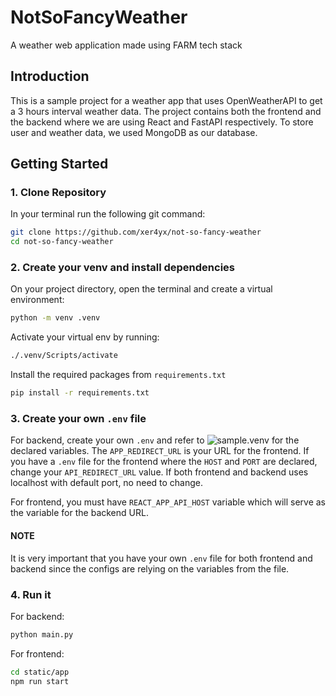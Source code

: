 # NotSoFancyWeather

A weather web application made using FARM tech stack

## Introduction

This is a sample project for a weather app that uses OpenWeatherAPI to get a 3 hours interval weather data. The project contains both the frontend and the backend where we are using React and FastAPI respectively. To store user and weather data, we used MongoDB as our database.

## Getting Started

### 1. Clone Repository

In your terminal run the following git command:

```bash
git clone https://github.com/xer4yx/not-so-fancy-weather
cd not-so-fancy-weather
```

### 2. Create your venv and install dependencies

On your project directory, open the terminal and create a virtual environment:

```bash
python -m venv .venv
```

Activate your virtual env by running:

```bash
./.venv/Scripts/activate
```

Install the required packages from `requirements.txt`

```bash
pip install -r requirements.txt
```

### 3. Create your own `.env` file

For backend, create your own `.env` and refer to ![sample.venv](sample.env) for the declared variables. The `APP_REDIRECT_URL` is your URL for the frontend. If you have a `.env` file for the frontend where the `HOST` and `PORT` are declared, change your `API_REDIRECT_URL` value. If both frontend and backend uses localhost with default port, no need
to change.

For frontend, you must have `REACT_APP_API_HOST` variable which will serve as the variable for the backend URL.

#### NOTE

It is very important that you have your own `.env` file for both frontend and backend since the configs are relying on the variables from the file.

### 4. Run it

For backend:

```bash
python main.py
```

For frontend:

```bash
cd static/app
npm run start
```
